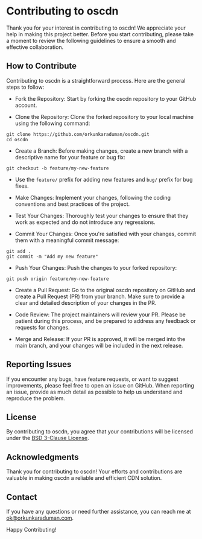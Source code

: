 # Contributing to oscdn

Thank you for your interest in contributing to oscdn! We appreciate your help in making this project better. Before you start contributing, please take a moment to review the following guidelines to ensure a smooth and effective collaboration.

## How to Contribute

Contributing to oscdn is a straightforward process. Here are the general steps to follow:

- Fork the Repository: Start by forking the oscdn repository to your GitHub account.

- Clone the Repository: Clone the forked repository to your local machine using the following command:

```shell
git clone https://github.com/orkunkaraduman/oscdn.git
cd oscdn
```

- Create a Branch: Before making changes, create a new branch with a descriptive name for your feature or bug fix:

```shell
git checkout -b feature/my-new-feature
```

- Use the `feature/` prefix for adding new features and `bug/` prefix for bug fixes.

- Make Changes: Implement your changes, following the coding conventions and best practices of the project.

- Test Your Changes: Thoroughly test your changes to ensure that they work as expected and do not introduce any regressions.

- Commit Your Changes: Once you're satisfied with your changes, commit them with a meaningful commit message:

```shell
git add .
git commit -m "Add my new feature"
```

- Push Your Changes: Push the changes to your forked repository:

```shell
git push origin feature/my-new-feature
```

- Create a Pull Request: Go to the original oscdn repository on GitHub and create a Pull Request (PR) from your branch. Make sure to provide a clear and detailed description of your changes in the PR.

- Code Review: The project maintainers will review your PR. Please be patient during this process, and be prepared to address any feedback or requests for changes.

- Merge and Release: If your PR is approved, it will be merged into the main branch, and your changes will be included in the next release.

## Reporting Issues

If you encounter any bugs, have feature requests, or want to suggest improvements, please feel free to open an issue on GitHub. When reporting an issue, provide as much detail as possible to help us understand and reproduce the problem.

## License

By contributing to oscdn, you agree that your contributions will be licensed under the [BSD 3-Clause License](https://opensource.org/licenses/BSD-3-Clause).

## Acknowledgments

Thank you for contributing to oscdn! Your efforts and contributions are valuable in making oscdn a reliable and efficient CDN solution.

## Contact

If you have any questions or need further assistance, you can reach me at [ok@orkunkaraduman.com](mailto:ok@orkunkaraduman.com).

Happy Contributing!

